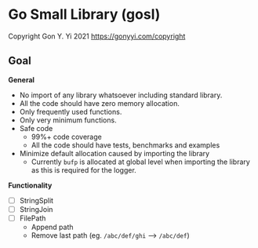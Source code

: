 # Go Small Library (gosl)

Copyright Gon Y. Yi 2021 <https://gonyyi.com/copyright>


## Goal

__General__

- No import of any library whatsoever including standard library.
- All the code should have zero memory allocation.
- Only frequently used functions.
- Only very minimum functions.
- Safe code
    - 99%+ code coverage
    - All the code should have tests, benchmarks and examples
- Minimize default allocation caused by importing the library
    - Currently `bufp` is allocated at global level when importing the library
      as this is required for the logger. 


__Functionality__

- [ ] StringSplit
- [ ] StringJoin
- [ ] FilePath
    - Append path
    - Remove last path (eg. `/abc/def/ghi` --> `/abc/def`)


